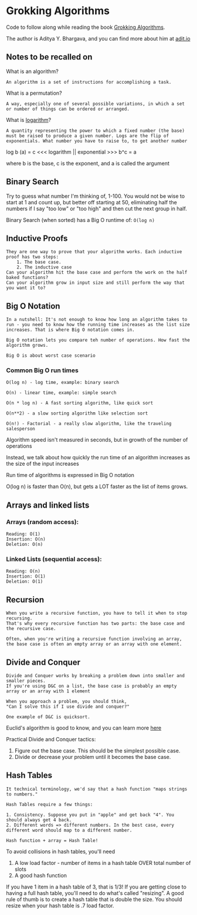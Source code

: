 # Grokking Algorithms

Code to follow along while reading the book [Grokking Algorithms](https://www.manning.com/books/grokking-algorithms).

The author is Aditya Y. Bhargava, and you can find more about him at [adit.io](adit.io)

## Notes to be recalled on

What is an algorithm?

    An algorithm is a set of instructions for accomplishing a task.

What is a permutation?

    A way, especially one of several possible variations, in which a set or number of things can be ordered or arranged.

What is [logarithm](https://simple.wikipedia.org/wiki/Logarithm)?

    A quantity representing the power to which a fixed number (the base) must be raised to produce a given number. Logs are the flip of exponentials. What number you have to raise to, to get another number

log b (a) = c <<< logarithm || exponential >>> b^c = a

where b is the base, c is the exponent, and a is called the argument

## Binary Search

Try to guess what number I'm thinking of, 1-100. You would not be wise to start at 1 and count up, but better off starting at 50, eliminating half the numbers if I say "too low" or "too high" and then cut the next group in half.

Binary Search (when sorted) has a Big O runtime of: `O(log n)`

## Inductive Proofs

    They are one way to prove that your algorithm works. Each inductive proof has two steps:
        1. The base case.
        2. The inductive case
    Can your algorithm hit the base case and perform the work on the half baked functions?
    Can your algorithm grow in input size and still perform the way that you want it to?

## Big O Notation

    In a nutshell: It's not enough to know how long an algorithm takes to run - you need to know how the running time increases as the list size increases. That is where Big O notation comes in.

    Big O notation lets you compare teh number of operations. How fast the algorithm grows.

    Big O is about worst case scenario

### Common Big O run times

    O(log n) - log time, example: binary search

    O(n) - linear time, example: simple search

    O(n * log n) - A fast sorting algorithm, like quick sort

    O(n**2) - a slow sorting algorithm like selection sort

    O(n!) - Factorial - a really slow algorithm, like the traveling salesperson

Algorithm speed isn't measured in seconds, but in growth of the number of operations

Instead, we talk about how quickly the run time of an algorithm increases as the size of the input increases

Run time of algorithms is expressed in Big O notation

O(log n) is faster than O(n), but gets a LOT faster as the list of items grows.

## Arrays and linked lists

### Arrays (random access):

    Reading: O(1)
    Insertion: O(n)
    Deletion: O(n)

### Linked Lists (sequential access):

    Reading: O(n)
    Insertion: O(1)
    Deletion: O(1)

## Recursion

    When you write a recursive function, you have to tell it when to stop recursing.
    That's why every recursive function has two parts: the base case and the recursive case.

    Often, when you're writing a recursive function involving an array, the base case is often an empty array or an array with one element.

## Divide and Conquer

    Divide and Conquer works by breaking a problem down into smaller and smaller pieces.
    If you're using D&C on a list, the base case is probably an empty array or an array with 1 element

    When you approach a problem, you should think,
    "Can I solve this if I use divide and conquer?"

    One example of D&C is quicksort.

Euclid's algorithm is good to know, and you can learn more [here](https://www.khanacademy.org/computing/computer-science/cryptography.modarithmetic/a/the-euclidean-algorithm)

Practical Divide and Conquer tactics:

1. Figure out the base case. This should be the simplest possible case.
2. Divide or decrease your problem until it becomes the base case.

## Hash Tables

    It technical terminology, we'd say that a hash function "maps strings to numbers."

    Hash Tables require a few things:

    1. Consistency. Suppose you put in "apple" and get back "4". You should always get 4 back.
    2. Different words => different numbers. In the best case, every different word should map to a different number.

    Hash function + array = Hash Table!

To avoid collisions in hash tables, you'll need

1. A low load factor - number of items in a hash table OVER total number of slots
2. A good hash function

If you have 1 item in a hash table of 3, that is 1/3! If you are getting close to having a full
hash table, you'll need to do what's called "resizing". A good rule of thumb is to create a hash table that is double the size.
You should resize when your hash table is .7 load factor.
